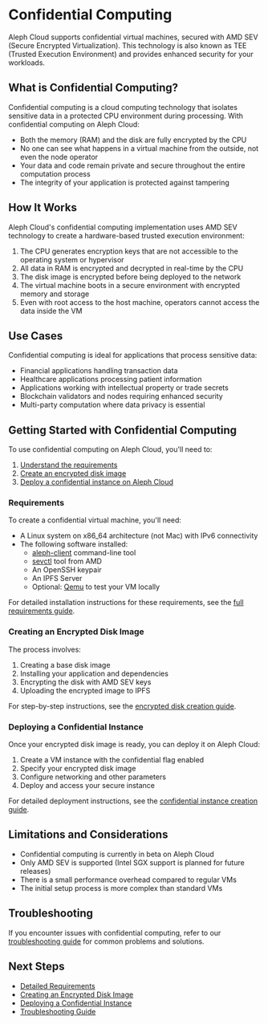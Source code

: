 # Confidential Computing

Aleph Cloud supports confidential virtual machines, secured with AMD SEV (Secure Encrypted Virtualization). This technology is also known as TEE (Trusted Execution Environment) and provides enhanced security for your workloads.

## What is Confidential Computing?

Confidential computing is a cloud computing technology that isolates sensitive data in a protected CPU environment during processing. With confidential computing on Aleph Cloud:

- Both the memory (RAM) and the disk are fully encrypted by the CPU
- No one can see what happens in a virtual machine from the outside, not even the node operator
- Your data and code remain private and secure throughout the entire computation process
- The integrity of your application is protected against tampering

## How It Works

Aleph Cloud's confidential computing implementation uses AMD SEV technology to create a hardware-based trusted execution environment:

1. The CPU generates encryption keys that are not accessible to the operating system or hypervisor
2. All data in RAM is encrypted and decrypted in real-time by the CPU
3. The disk image is encrypted before being deployed to the network
4. The virtual machine boots in a secure environment with encrypted memory and storage
5. Even with root access to the host machine, operators cannot access the data inside the VM

## Use Cases

Confidential computing is ideal for applications that process sensitive data:

- Financial applications handling transaction data
- Healthcare applications processing patient information
- Applications working with intellectual property or trade secrets
- Blockchain validators and nodes requiring enhanced security
- Multi-party computation where data privacy is essential

## Getting Started with Confidential Computing

To use confidential computing on Aleph Cloud, you'll need to:

1. [Understand the requirements](#requirements)
2. [Create an encrypted disk image](#creating-an-encrypted-disk-image)
3. [Deploy a confidential instance on Aleph Cloud](#deploying-a-confidential-instance)

### Requirements

To create a confidential virtual machine, you'll need:

- A Linux system on x86_64 architecture (not Mac) with IPv6 connectivity
- The following software installed:
  - [aleph-client](../../tools/aleph-client/) command-line tool
  - [sevctl](https://github.com/virtee/sevctl) tool from AMD
  - An OpenSSH keypair
  - An IPFS Server
  - Optional: [Qemu](https://www.qemu.org/) to test your VM locally

For detailed installation instructions for these requirements, see the [full requirements guide](/devhub/computing/confidential/requirements).

### Creating an Encrypted Disk Image

The process involves:
1. Creating a base disk image
2. Installing your application and dependencies
3. Encrypting the disk with AMD SEV keys
4. Uploading the encrypted image to IPFS

For step-by-step instructions, see the [encrypted disk creation guide](/devhub/computing/confidential/encrypted-disk).

### Deploying a Confidential Instance

Once your encrypted disk image is ready, you can deploy it on Aleph Cloud:
1. Create a VM instance with the confidential flag enabled
2. Specify your encrypted disk image
3. Configure networking and other parameters
4. Deploy and access your secure instance

For detailed deployment instructions, see the [confidential instance creation guide](/devhub/computing/confidential/instance).

## Limitations and Considerations

- Confidential computing is currently in beta on Aleph Cloud
- Only AMD SEV is supported (Intel SGX support is planned for future releases)
- There is a small performance overhead compared to regular VMs
- The initial setup process is more complex than standard VMs

## Troubleshooting

If you encounter issues with confidential computing, refer to our [troubleshooting guide](/devhub/computing/confidential/troubleshooting) for common problems and solutions.

## Next Steps

- [Detailed Requirements](/devhub/computing/confidential/requirements)
- [Creating an Encrypted Disk Image](/devhub/computing/confidential/encrypted-disk)
- [Deploying a Confidential Instance](/devhub/computing/confidential/instance)
- [Troubleshooting Guide](/devhub/computing/confidential/troubleshooting)
